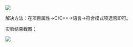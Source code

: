 ![](http://t1.aixinxi.net/o_1comlbo5t1ofu1iu1e4buhqe0ma.png-w.jpg)

解决方法：在项目属性->C/C++->语言->符合模式项选否即可。



实验结果截图：



![](http://t1.aixinxi.net/o_1coo3i4itdq78c1cal1k6g1gcca.png-w.jpg)







